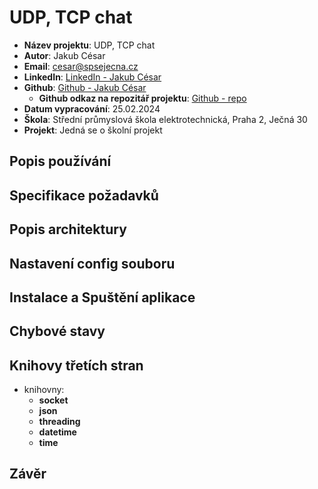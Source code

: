 # UDP, TCP chat
- **Název projektu**: UDP, TCP chat
- **Autor**: Jakub César
- **Email**: cesar@spsejecna.cz
- **LinkedIn**: [LinkedIn - Jakub César](https://tr.linkedin.com/in/jakub-c%C3%A9sar-714584243)
- **Github**: [Github - Jakub César](https://github.com/cesarjakub)
    - **Github odkaz na repozitář projektu**: [Github - repo](https://github.com/cesarjakub/alpha_4)
- **Datum vypracování**: 25.02.2024
- **Škola**: Střední průmyslová škola elektrotechnická, Praha 2, Ječná 30 
- **Projekt**: Jedná se o školní projekt

## Popis používání

## Specifikace požadavků

## Popis architektury

## Nastavení config souboru

## Instalace a Spuštění aplikace

## Chybové stavy

## Knihovy třetích stran
- knihovny:
  - **socket**
  - **json**
  - **threading**
  - **datetime**
  - **time**

## Závěr